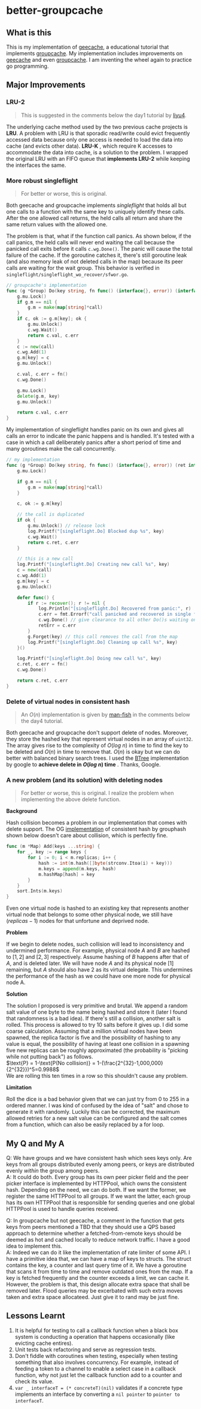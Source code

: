 # better-groupcache

## What is this

This is my implementation of [geecache](https://geektutu.com/post/geecache.html), a educational tutorial that implements [groupcache](https://github.com/golang/groupcache). My implementation includes improvements on [geecache](https://geektutu.com/post/geecache.html) and even [groupcache](https://github.com/golang/groupcache). I am inventing the wheel again to practice go programming. 

## Major Improvements

### LRU-2

> This is suggested in the comments below the day1 tutorial by [liyu4](https://github.com/liyu4). 

The underlying cache method used by the two previous cache projects is **LRU**. A problem with LRU is that sporadic read/write could evict frequently accessed data because only one access is needed to load the data into cache (and evicts other data). **LRU-K** , which require K accesses to accommodate the data into cache, is a solution to the problem. I wrapped the original LRU with an FIFO queue that **implements LRU-2** while keeping the interfaces the same.

### More robust singleflight

> For better or worse, this is original.

Both geecache and groupcache implements *singleflight* that holds all but one calls to a function with the same key to uniquely identify these calls. After the one allowed call returns, the held calls all return and share the same return values with the allowed one.

The problem is that, what if the function call panics. As shown below, if the call panics, the held calls will never end waiting the call because the panicked call exits before it calls `c.wg.Done()`. The panic will cause the total failure of the cache. If the goroutine catches it, there's still goroutine leak (and also memory leak of not deleted calls in the map) because its peer calls are waiting for the wait group. This behavior is verified in `singleflight/singleflight_wo_recover/sfwor.go`.

```go
// groupcache's implementation
func (g *Group) Do(key string, fn func() (interface{}, error)) (interface{}, error) {
	g.mu.Lock()
	if g.m == nil {
		g.m = make(map[string]*call)
	}
	if c, ok := g.m[key]; ok {
		g.mu.Unlock()
		c.wg.Wait()
		return c.val, c.err
	}
	c := new(call)
	c.wg.Add(1)
	g.m[key] = c
	g.mu.Unlock()

	c.val, c.err = fn()
	c.wg.Done()

	g.mu.Lock()
	delete(g.m, key)
	g.mu.Unlock()

	return c.val, c.err
}
```

My implementation of singleflight handles panic on its own and gives all calls an error to indicate the panic happens and is handled. It's tested with a case in which a call deliberately panics after a short period of time and many goroutines make the call concurrently.

```go
// my implementation
func (g *Group) Do(key string, fn func() (interface{}, error)) (ret interface{}, retErr error) {
	g.mu.Lock()

	if g.m == nil {
		g.m = make(map[string]*call)
	}

	c, ok := g.m[key]

	// the call is duplicated
	if ok {
		g.mu.Unlock() // release lock
		log.Printf("[singleflight.Do] Blocked dup %s", key)
		c.wg.Wait()
		return c.ret, c.err
	}

	// this is a new call
	log.Printf("[singleflight.Do] Creating new call %s", key)
	c = new(call)
	c.wg.Add(1)
	g.m[key] = c
	g.mu.Unlock()

	defer func() {
		if r := recover(); r != nil {
			log.Println("[singleflight.Do] Recovered from panic:", r)
			c.err = fmt.Errorf("call panicked and recovered in single flight: %s", r)
			c.wg.Done() // give clearance to all other Do()s waiting on this
			retErr = c.err
		}
		g.Forget(key) // this call removes the call from the map
		log.Printf("[singleflight.Do] Cleaning up call %s", key)
	}()

	log.Printf("[singleflight.Do] Doing new call %s", key)
	c.ret, c.err = fn()
	c.wg.Done()

	return c.ret, c.err
}
```


### Delete of virtual nodes in consistent hash

> An $O(n)$ implementation is given by [man-fish](https://github.com/man-fish) in the comments below the day4 tutorial.

Both geecache and groupcache don't support delete of nodes. Moreover, they store the hashed key that represent virtual nodes in an array of `uint32`. The array gives rise to the complexity of $O(log\ n)$ in time to find the key to be deleted and $O(n)$ in time to remove that. $O(n)$ is okay but we can do better with balanced binary search trees. I used the [BTree](https://pkg.go.dev/github.com/google/btree) implementation by google to **achieve delete in $O(log\ n)$ time** . Thanks, Google.

### A new problem (and its solution) with deleting nodes

> For better or worse, this is original. I realize the problem when implementing the above delete function.

**Background**

Hash collision becomes a problem in our implementation that comes with delete support. The OG [implementation](https://github.com/golang/groupcache/blob/master/consistenthash/consistenthash.go) of consistent hash by grouphash shown below doesn't care about collision, which is perfectly fine. 

```go
func (m *Map) Add(keys ...string) {
	for _, key := range keys {
		for i := 0; i < m.replicas; i++ {
			hash := int(m.hash([]byte(strconv.Itoa(i) + key)))
			m.keys = append(m.keys, hash)
			m.hashMap[hash] = key
		}
	}
	sort.Ints(m.keys)
}
```

Even one virtual node is hashed to an existing key that represents another virtual node that belongs to some other physical node, we still have $(replicas - 1)$ nodes for that unfortune and deprived node. 

**Problem**

If we begin to delete nodes, such collision will lead to inconsistency and undermined performance. For example, physical node $A$ and $B$ are hashed to $[1,2]$ and $[2,3]$ respectively. Assume hashing of $B$ happens after that of $A$, and is deleted later. We will have node $A$ and its physical node $[1]$ remaining, but $A$ should also have $2$ as its virtual delegate. This undermines the performance of the hash as we could have one more node for physical node A.

**Solution**

The solution I proposed is very primitive and brutal. We append a random salt value of one byte to the name being hashed and store it (later I found that randomness is a bad idea). If there's still a collision, another salt is rolled. This process is allowed to try 10 salts before it gives up. I did some coarse calculation. Assuming that a million virtual nodes have been spawned, the replica factor is five and the possibility of hashing to any value is equal, the possibility of having at least one collision in a spawning five new replicas can be roughly approximated (the probability is "picking while not putting back") as follows.  
$\text{P} = 1-\text{P(No collision)} = 1-(\frac{2^{32}-1,000,000}{2^{32}})^5=0.9988$  
We are rolling this ten times in a row so this shouldn't cause any problem.

**Limitation**

Roll the dice is a bad behavior given that we can just try from 0 to 255 in a ordered manner. I was kind of confused by the idea of "salt" and chose to generate it with randomly. Luckily this can be corrected, the maximum allowed retries for a new salt value can be configured and the salt comes from a function, which can also be easily replaced by a for loop.

## My Q and My A

Q: We have groups and we have consistent hash which sees keys only. Are keys from all groups distributed evenly among peers, or keys are distributed evenly *within* the group among peers.  
A: It could do both. Every group has its own peer picker field and the peer picker interface is implemented by HTTPPool, which owns the consistent hash. Depending on the need, we can do both. If we want the former, we register the same HTTPPool to all groups. If we want the latter, each group has its own HTTPPool that is responsible for sending queries and one global HTTPPool is used to handle queries received.  

Q: In groupcache but not geecache, a comment in the function that gets keys from peers mentioned a TBD that they should use a QPS based approach to determine whether a fetched-from-remote keys should be deemed as hot and cached locally to reduce network traffic. I have a good idea to implement this.  
A: Indeed we can do it like the implementation of rate limiter of some API. I have a primitive idea that, we can have a map of keys to structs. The struct contains the key, a counter and last query time of it. We have a goroutine that scans it from time to time and remove outdated ones from the map. If a key is fetched frequently and the counter exceeds a limit, we can cache it. However, the problem is that, this design allocate extra space that shall be removed later. Flood queries may be excerbated with such extra moves taken and extra space allocateed. Just give it to rand may be just fine.

## Lessons Learnt
1. It is helpful for testing to call a callback function when a black box system is conducting a operation that happens occasionally (like evicting cache entires).
2. Unit tests back refactoring and serve as regression tests.
3. Don't fiddle with coroutines when testing, especially when testing something that also involves concurrency.
	For example, instead of feeding a token to a channel to enable a select case in a callback function, why not just let the callback function add to a counter and check its value.
4. `var _ interfaceT = (* concreteT)(nil)` validates if a concrete type implements an interface by converting a `nil pointer` to `pointer to interfaceT`.
